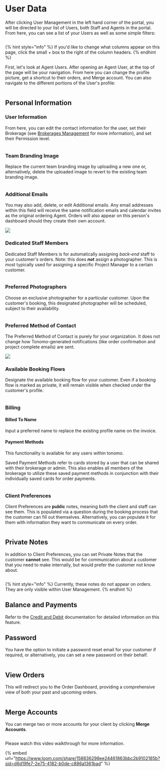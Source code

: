 # User Data

After clicking User Management in the left hand corner of the portal, you will be directed to your list of Users, both Staff and Agents in the portal. From here, you can see a list of your Users as well as some simple filters:

<figure><img src="../.gitbook/assets/user-management1.png" alt=""><figcaption></figcaption></figure>

{% hint style="info" %}
If you'd like to change what columns appear on this page, click the small + box to the right of the column headers.
{% endhint %}

First, let's look at Agent Users. After opening an Agent User, at the top of the page will be your navigation. From here you can change the profile picture, get a shortcut to their orders, and Merge account. You can also navigate to the different portions of the User's profile:

<figure><img src="../.gitbook/assets/user-management2 (1).png" alt=""><figcaption></figcaption></figure>

## Personal Information

### User Information

From here, you can edit the contact information for the user, set their Brokerage (see [Brokerages Management](brokerages-management.md) for more information), and set their Permission level.

<figure><img src="../.gitbook/assets/user-management3 (1).png" alt=""><figcaption></figcaption></figure>

### Team Branding Image

Replace the current team branding image by uploading a new one or, alternatively, delete the uploaded image to revert to the existing team branding image.

<figure><img src="../.gitbook/assets/user-management4.png" alt=""><figcaption></figcaption></figure>

### Additional Emails

You may also add, delete, or edit Additional emails. Any email addresses within this field will receive the same notification emails and calendar invites as the original ordering Agent. Orders will also appear on this person's dashboard should they create their own account.

![](<../.gitbook/assets/image (131).png>)

### Dedicated Staff Members

Dedicated Staff Members is for automatically assigning _back-end_ staff to your customer's orders. Note: this does _**not**_ assign a photographer. This is most typically used for assigning a specific Project Manager to a certain customer.

<figure><img src="../.gitbook/assets/user-management5.png" alt=""><figcaption></figcaption></figure>

### Preferred Photographers

Choose an exclusive photographer for a particular customer. Upon the customer's booking, this designated photographer will be scheduled, subject to their availability.

<figure><img src="../.gitbook/assets/user-management6.png" alt=""><figcaption></figcaption></figure>

### Preferred Method of Contact

The Preferred Method of Contact is purely for your organization. It does not change how Tonomo-generated notifications (like order confirmation and project complete emails) are sent.

![](<../.gitbook/assets/image (18).png>)

### Available Booking Flows

Designate the available booking flow for your customer. Even if a booking flow is marked as private, it will remain visible when checked under the customer's profile.

<figure><img src="../.gitbook/assets/user-management7.png" alt=""><figcaption></figcaption></figure>

### Billing

#### Billed To Name

Input a preferred name to replace the existing profile name on the invoice.

#### Payment Methods

This functionality is available for any users within tonomo.

Saved Payment Methods refer to cards stored by a user that can be shared with their brokerage or admin. This also enables all members of the brokerage to utilize these saved payment methods in conjunction with their individually saved cards for order payments.

<figure><img src="../.gitbook/assets/user-management13.png" alt=""><figcaption></figcaption></figure>

### Client Preferences

Client Preferences are **public** notes, meaning both the client and staff can see them. This is populated via a question during the booking process that the customer can fill out themselves. Alternatively, you can populate it for them with information they want to communicate on every order.

<figure><img src="../.gitbook/assets/user-management8.png" alt=""><figcaption></figcaption></figure>

## Private Notes

In addition to Client Preferences, you can set Private Notes that the customer **cannot** see. This would be for communication about a customer that you need to make internally, but would prefer the customer not know about.



<figure><img src="../.gitbook/assets/user-management9.png" alt=""><figcaption></figcaption></figure>

{% hint style="info" %}
Currently, these notes do not appear on orders. They are only visible within User Management.
{% endhint %}

## Balance and Payments

Refer to the [Credit and Debit](credit-and-debit.md) documentation for detailed information on this feature.

## Password

You have the option to initiate a password reset email for your customer if required, or alternatively, you can set a new password on their behalf.

<figure><img src="../.gitbook/assets/user-management10.png" alt=""><figcaption></figcaption></figure>

## View Orders

This will redirect you to the Order Dashboard, providing a comprehensive view of both your past and upcoming orders.

<figure><img src="../.gitbook/assets/user-management11 (1).png" alt=""><figcaption></figcaption></figure>

## Merge Accounts

You can merge two or more accounts for your client by clicking **Merge Accounts**.

<figure><img src="../.gitbook/assets/user-management12.png" alt=""><figcaption></figcaption></figure>

Please watch this video walkthrough for more information.

{% embed url="https://www.loom.com/share/158836298ee24461863bbc2b9102185b?sid=d6d19fe7-2e75-4182-b0de-c886a1361bad" %}
